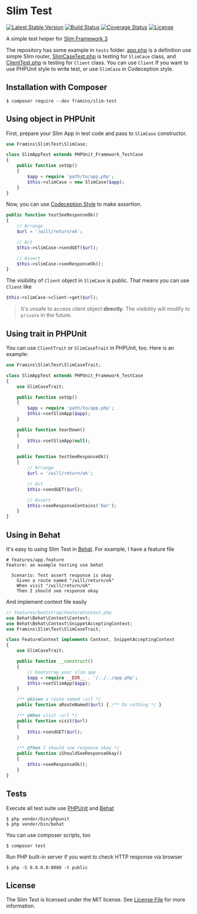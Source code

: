 # Slim Test

[![Latest Stable Version](https://poser.pugx.org/framins/slim-test/v/stable)](https://packagist.org/packages/framins/slim-test)
[![Build Status](https://travis-ci.org/Framins/slim-test.svg?branch=master)](https://travis-ci.org/Framins/slim-test)
[![Coverage Status](https://coveralls.io/repos/github/Framins/slim-test/badge.svg)](https://coveralls.io/github/Framins/slim-test)
[![License](https://poser.pugx.org/framins/slim-test/license)](https://packagist.org/packages/framins/slim-test)


A simple test helper for [Slim Framework 3][Slim]

The repository has some example in `tests` folder. [app.php](/app.php) is a definition use simple Slim router, [SlimCaseTest.php](/tests/SlimCaseTest.php) is testing for `SlimCase` class, and [ClientTest.php](/tests/ClientTest.php) is testing for `Client` class. You can use `Client` If you want to use PHPUnit style to write test, or use `SlimCase` in Codeception style.

## Installation with Composer

    $ composer require --dev framins/slim-test

## Using object in PHPUnit

First, prepare your Slim App in test code and pass to `SlimCase` constructor.

```php
use Framins\Slim\Test\SlimCase;

class SlimAppTest extends PHPUnit_Framework_TestCase
{
    public function setUp()
    {
        $app = require 'path/to/app.php';
        $this->slimCase = new SlimCase($app);
    }
}
```

Now, you can use [Codeception Style](http://codeception.com/docs/modules/REST) to make assertion.

```php
public function testSeeResponseOk()
{
    // Arrange
    $url = '/will/return/ok';

    // Act
    $this->slimCase->sendGET($url);

    // Assert
    $this->slimCase->seeResponseOk();
}
```

The visibility of `Client` object in `SlimCase` is public. That means you can use `Client` like

```php
$this->slimCase->client->get($url);
```

> It's unsafe to access client object **directly**. The visibility will modify to `private` in the future.

## Using trait in PHPUnit

You can use `ClientTrait` or `SlimCaseTrait` in PHPUnit, too. Here is an example:

```php
use Framins\Slim\Test\SlimCaseTrait;

class SlimAppTest extends PHPUnit_Framework_TestCase
{
    use SlimCaseTrait;

    public function setUp()
    {
        $app = require 'path/to/app.php';
        $this->setSlimApp($app);
    }

    public function tearDown()
    {
        $this->setSlimApp(null);
    }

    public function testSeeResponseOk()
    {
        // Arrange
        $url = '/will/return/ok';

        // Act
        $this->sendGET($url);

        // Assert
        $this->seeResponseContains('Bar');
    }
}
```

## Using in Behat

It's easy to using Slim Test in [Behat][]. For example, I have a feature file

```feature
# features/app.feature
Feature: an example testing use behat

  Scenario: Test assert response is okay
    Given a route named "/will/return/ok"
    When visit "/will/return/ok"
    Then I should see response okay
```

And implement context file easily

```php
// features/bootstrap/FeatureContext.php
use Behat\Behat\Context\Context;
use Behat\Behat\Context\SnippetAcceptingContext;
use Framins\Slim\Test\SlimCaseTrait;

class FeatureContext implements Context, SnippetAcceptingContext
{
    use SlimCaseTrait;

    public function __construct()
    {
        // bootstrap your slim app
        $app = require __DIR__ . '/../../app.php';
        $this->setSlimApp($app);
    }

    /** @Given a route named :url */
    public function aRouteNamed($url) { /** Do nothing */ }

    /** @When visit :url */
    public function visit($url)
    {
        $this->sendGET($url);
    }

    /** @Then I should see response okay */
    public function iShouldSeeResponseOkay()
    {
        $this->seeResponseOk();
    }
}
```

## Tests

Execute all test suite use [PHPUnit][] and [Behat][]

    $ php vendor/bin/phpunit
    $ php vendor/bin/behat

You can use composer scripts, too

    $ composer test

Run PHP built-in server if you want to check HTTP response via browser

    $ php -S 0.0.0.0:8080 -t public

## License

The Slim Test is licensed under the MIT license. See [License File](LICENSE) for more information.

[Behat]: http://docs.behat.org/
[PHPUnit]: https://phpunit.de/
[Slim]: http://www.slimframework.com/
